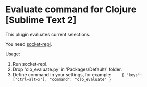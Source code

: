 # Evaluate command for Clojure [Sublime Text 2]

This plugin evaluates current selections.

You need [socket-repl](http://github.com/kondratovich/socket-repl/).


Usage:

1. Run socket-repl.
2. Drop 'clo_evaluate.py' in 'Packages/Default/' folder.
3. Define command in your settings, for example:
```    { "keys": ["ctrl+alt+x"], "command": "clo_evaluate" }```
